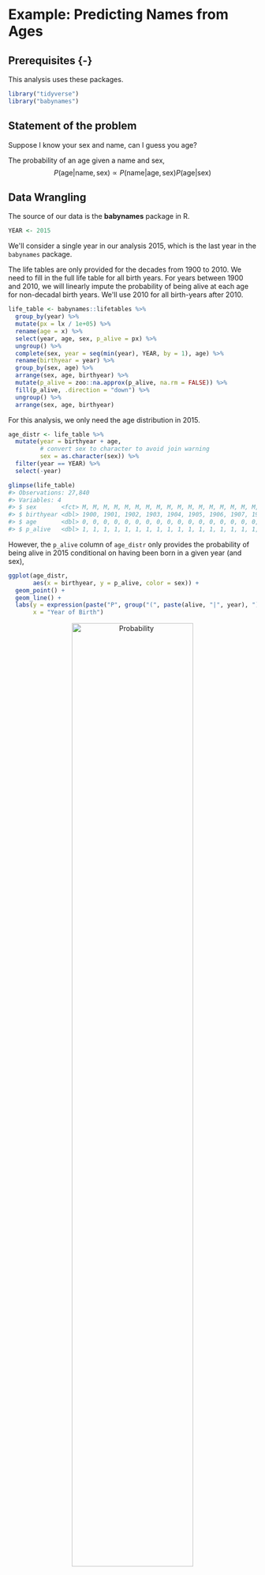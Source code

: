
# Example: Predicting Names from Ages 

## Prerequisites {-}

This analysis uses these packages.

```r
library("tidyverse")
library("babynames")
```

## Statement of the problem

Suppose I know your sex and name, can I guess you age?

The probability of an age given a name and sex,
$$
P(\text{age} | \text{name}, \text{sex}) \propto P(\text{name} | \text{age}, \text{sex}) P(\text{age} | \text{sex})
$$

## Data Wrangling

The source of our data is the **babynames** package in R.


```r
YEAR <- 2015
```
We'll consider a single year in our analysis 2015, which is the last year in the `babynames` package.

The life tables are only provided for the decades from 1900 to 2010. We need to fill in the full life table for all birth years.
For years between 1900 and 2010, we will linearly impute the probability of being alive at each age for non-decadal birth years.
We'll use 2010 for all birth-years after 2010.

```r
life_table <- babynames::lifetables %>%
  group_by(year) %>%
  mutate(px = lx / 1e+05) %>%
  rename(age = x) %>%
  select(year, age, sex, p_alive = px) %>%
  ungroup() %>%
  complete(sex, year = seq(min(year), YEAR, by = 1), age) %>%
  rename(birthyear = year) %>%
  group_by(sex, age) %>%
  arrange(sex, age, birthyear) %>%
  mutate(p_alive = zoo::na.approx(p_alive, na.rm = FALSE)) %>%
  fill(p_alive, .direction = "down") %>%
  ungroup() %>%
  arrange(sex, age, birthyear)
```

For this analysis, we only need the age distribution in 2015.

```r
age_distr <- life_table %>%
  mutate(year = birthyear + age, 
         # convert sex to character to avoid join warning
         sex = as.character(sex)) %>%
  filter(year == YEAR) %>%
  select(-year)
```

```r
glimpse(life_table)
#> Observations: 27,840
#> Variables: 4
#> $ sex       <fct> M, M, M, M, M, M, M, M, M, M, M, M, M, M, M, M, M, M...
#> $ birthyear <dbl> 1900, 1901, 1902, 1903, 1904, 1905, 1906, 1907, 1908...
#> $ age       <dbl> 0, 0, 0, 0, 0, 0, 0, 0, 0, 0, 0, 0, 0, 0, 0, 0, 0, 0...
#> $ p_alive   <dbl> 1, 1, 1, 1, 1, 1, 1, 1, 1, 1, 1, 1, 1, 1, 1, 1, 1, 1...
```
However, the `p_alive` column of `age_distr` only provides the probability of being alive in 2015 conditional on having been born in a given year (and sex),

```r
ggplot(age_distr,
       aes(x = birthyear, y = p_alive, color = sex)) +
  geom_point() +
  geom_line() +
  labs(y = expression(paste("P", group("(", paste(alive, "|", year), ")"))),
       x = "Year of Birth")
```

<div class="figure" style="text-align: center">
<img src="example-names-and-ages_files/figure-html/unnamed-chunk-5-1.png" alt="Probability" width="70%" />
<p class="caption">(\#fig:unnamed-chunk-5)Probability</p>
</div>
We need the number born each year to be able to calculate the number alive in each year, and the age distribution. 
Suppose that the number born in each year was equal, the age distribution would be:

```r
age_distr %>%
  group_by(sex) %>%
  mutate(p = p_alive / sum(p_alive)) %>%
ggplot(aes(x = age, y = p, color = sex)) +
  geom_point() +
  geom_line() +
  labs(x = "Age", y = "P(age)") +
  theme(legend.pos = "bottom")
```

<img src="example-names-and-ages_files/figure-html/unnamed-chunk-6-1.png" width="70%" style="display: block; margin: auto;" />

As a proxy for the number born each year we'll use the proportion of Social Security applicants each year, provided by the `babynames::applicants`.
Since the baby-name information will also come from the Social Security data this is no less restrictive.

```r
ggplot(babynames::applicants, aes(x = year, y = n_all / 1e6, color = sex)) +
  geom_point() +
  geom_line() +
  labs(x = "", y = "SSA Applicants (mn)") +
  theme(legend.pos = "bottom")  
```

<img src="example-names-and-ages_files/figure-html/unnamed-chunk-7-1.png" width="70%" style="display: block; margin: auto;" />
Clearly, the number of births is not constant per year.

Join the SSA applicant numbers and calculate the probability of each age by sex in 2015.

```r
age_distr <- left_join(age_distr,
                       rename(babynames::applicants, n_apps = n_all),
                       by = c("sex", "birthyear" = "year")) %>%
  mutate(n_alive = p_alive * n_apps) %>%
  group_by(sex) %>%
  mutate(p_age = n_alive / sum(n_alive)) %>%
  ungroup() %>%
  arrange(sex, age)
                 
```

After accounting for different numbers of births in each year, the
age distribution is different.

```r
ggplot(age_distr, aes(x = age, y = p_age, color = sex)) +
  geom_point() +
  geom_line() +
  labs(x = "Age", y = "P(age)") +
  theme(legend.pos = "bottom")
```

<img src="example-names-and-ages_files/figure-html/unnamed-chunk-8-1.png" width="70%" style="display: block; margin: auto;" />

The `babynames` dataset has the number in each sex born each year with a given name (and registered by the SSA).

```r
glimpse(babynames)
#> Observations: 1,858,689
#> Variables: 5
#> $ year <dbl> 1880, 1880, 1880, 1880, 1880, 1880, 1880, 1880, 1880, 188...
#> $ sex  <chr> "F", "F", "F", "F", "F", "F", "F", "F", "F", "F", "F", "F...
#> $ name <chr> "Mary", "Anna", "Emma", "Elizabeth", "Minnie", "Margaret"...
#> $ n    <int> 7065, 2604, 2003, 1939, 1746, 1578, 1472, 1414, 1320, 128...
#> $ prop <dbl> 0.07238, 0.02668, 0.02052, 0.01987, 0.01789, 0.01617, 0.0...
```
The column `prop` is the proportion of people of that gender with that name born in each year, $P(\text{name} | \text{age}, \text{sex})$.


```r
baby_names <- babynames::babynames
```
Also, since the SSA only releases names with > 5 individuals in a year, add
an additional entry for each year for babies born and given rare names.

```r
babynames_other <- baby_names %>%
  group_by(sex, year) %>%
  summarise(p_named = sum(prop), n_named = sum(n)) %>%
  mutate(prop = 1 - p_named, n = n_named / p_named * prop,
         name = "OTHER") %>%
  select(sex, year, prop, name, n, prop) %>%
  ungroup()
```

```r
baby_names <- bind_rows(baby_names, babynames_other)
```

## Probability of age given name and sex

Consider someone with the name of "Emma" and sex is "female".
What is the posterior distribution of their age,
$$
p(\text{age} | \text{name} = \text{"Emma"}, \text{sex} = \text{"F"}) = 
p(\text{name} = \text{"Emma"} | \text{age}, \text{sex} = \text{"F"}) p(\text{age} | \text{sex} = \text{"F"}) .
$$


```r
name <- "Emma"
sex <- "F"
```
Filter `babynames` to only include observations for the name "Emma" and sex "Emma":

```r
p_name_age <- baby_names %>%
  filter(name == !!name, sex == !!sex) %>%
  select(-sex, -name) %>%
  mutate(age = YEAR - year)
```


```r
ggplot(p_name_age, aes(x = year, y = prop)) +
  geom_line() +
  labs(x = "", y = "Proportion births")
```

<img src="example-names-and-ages_files/figure-html/plot_name_age-1.png" width="70%" style="display: block; margin: auto;" />
The popularity of the name Emma first declined, then increased.
However, very few of those born when Emma was first popular are likely to still be alive.


```r
posterior <-
  left_join(p_name_age, 
            select(filter(age_distr, sex == !!sex), birthyear, prior = p_age),
            by = c(year = "birthyear")) %>%
  rename(likelihood = prop) %>%
  # fill in missing values with 0
  mutate(prior = if_else(is.na(prior), 0, prior),
         # postrior
         post = likelihood * prior,
         # normalize posterior to sum to 1
         post = post / sum(post))
```

Let's plot the prior ($P(age)$), likelihood ($P(name | age)$),  and posterior ($P(name | age)$).

```r
posterior %>%
  select(age, post, likelihood, prior) %>%
  gather(variable, value, -age) %>%
  mutate(variable = recode(variable, post = "P(age | name)",
                           likelihood = "P(name | age)", prior = "P(age)"),
         variable = factor(variable, 
                           levels = c("P(age)", "P(name | age)", 
                                      "P(age | name)"))) %>%
  ggplot(aes(y = value, x = age)) +
  geom_line() +
  facet_wrap(~ variable, ncol = 1, scales = "free_y")
```

<img src="example-names-and-ages_files/figure-html/plot_posterior-1.png" width="70%" style="display: block; margin: auto;" />

Alternatively, instead of calculating $p(age | name, sex)$ from Bayes' Theorem,
we can calculate it directly from the joint distribution of name, age, and sex.
$$
p(age | name, sex) = p(age, name, sex) / p(name, sex)
$$


```r
baby_names_joint <- baby_names %>%
  # add probability that the person is alive
  left_join(select(age_distr, age, sex, birthyear, p_alive), 
            by = c("sex", year = "birthyear")) %>%
  # calculate number alive
  filter(year >= 1900) %>%
  mutate(n_alive = p_alive * n) %>%
  # calculate p(sex, age, name)
  # number alive with sex, age, name / total estimated to be alive
  mutate(prop = n_alive / sum(n_alive))
```

Calculate $p(name, sex)$ by summing the probabilities of all
combinations of age and sex.

```r
p_name_sex <- baby_names_joint %>%
  group_by(name, sex) %>%
  summarise(prop = sum(prop))
```
Calculate,
$$
p(age | name, sex) = \frac{p(age, name, sex)}{p(name, sex)}
$$

```r
inner_join(baby_names_joint, 
           select(p_name_sex, name, sex, p_name_sex = prop),
           by = c("name", "sex")) %>%
  mutate(p_age = prop / p_name_sex)
#> # A tibble: 1,806,656 x 10
#>    year sex   name          n  prop   age p_alive n_alive p_name_sex p_age
#>   <dbl> <chr> <chr>     <dbl> <dbl> <dbl>   <dbl>   <dbl>      <dbl> <dbl>
#> 1 1900. F     Mary     16707.    0.  115.      0.      0.    0.00782    0.
#> 2 1900. F     Helen     6343.    0.  115.      0.      0.    0.00115    0.
#> 3 1900. F     Anna      6114.    0.  115.      0.      0.    0.00165    0.
#> 4 1900. F     Margaret  5304.    0.  115.      0.      0.    0.00216    0.
#> 5 1900. F     Ruth      4765.    0.  115.      0.      0.    0.00108    0.
#> 6 1900. F     Elizabe…  4096.    0.  115.      0.      0.    0.00421    0.
#> # ... with 1.807e+06 more rows
```

### Questions

1.  Which name provides the most information about a person's age? Which provides the least?

1.  Consider a rare name - what is the probability in years in which there is no sample. How does that affect the analysis? What would you do about it?

    
    ```r
    filter(baby_names, sex == "M") %>% 
      count(name) %>% 
      filter(nn == 1) %>% 
      sample_n(1)
    #> # A tibble: 1 x 2
    #>   name     nn
    #>   <chr> <int>
    #> 1 Jvier     1
    ```

1.  How would you calculate $p(age | name)$ if you don't know the sex of the individual?

### References

This example is derived from [How to Tell Someone’s Age When All You Know Is Her Name](https://fivethirtyeight.com/features/how-to-tell-someones-age-when-all-you-know-is-her-name/).
    
Inferring characteristics of individuals given their name are common. See these related packages:

-   [gender](https://github.com/ropensci/gender):     An R package for predicting gender from a name using historical name data.
-   [genderizeR](https://github.com/kalimu/genderizeR) Another package for predicting gender from first names.
-   [wru](https://github.com/kosukeimai/wru): R package to predict race/ethnicity from surnames and geolocation information, based on [this paper](http://imai.princeton.edu/research/race.html)
